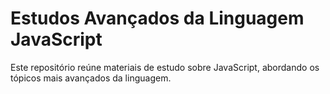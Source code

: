 # Estudos Avançados da Linguagem JavaScript
Este repositório reúne materiais de estudo sobre JavaScript, abordando os tópicos mais avançados da linguagem.
